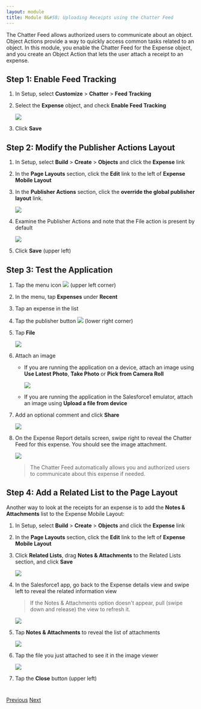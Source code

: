 ```yaml
---
layout: module
title: Module 8&#58; Uploading Receipts using the Chatter Feed
---
```

The Chatter Feed allows authorized users to communicate about an object. Object Actions provide a way to quickly 
access common tasks related to an object. In this module, you enable the Chatter Feed for the Expense 
object, and you create an Object Action that lets the user attach a receipt to an expense.

## Step 1: Enable Feed Tracking 

1. In Setup, select **Customize** > **Chatter** > **Feed Tracking**

1. Select the **Expense** object, and check **Enable Feed Tracking**

    ![](images/enable_feed_tracking.png) 

1. Click **Save**

## Step 2: Modify the Publisher Actions Layout

1. In Setup, select **Build** > **Create** > **Objects** and click the **Expense** link

1. In the **Page Layouts** section, click the **Edit** link to the left of **Expense Mobile Layout**

1. In the **Publisher Actions** section, click the **override the global publisher layout** link.

    ![](images/override-publisher-layout.png) 

1. Examine the Publisher Actions and note that the File action is present by default 

    ![](images/file-action.png) 

1. Click **Save** (upper left)

## Step 3: Test the Application

1. Tap the menu icon ![](images/hamburger.png) (upper left corner)
 
1. In the menu, tap **Expenses** under **Recent**

1. Tap an expense in the list

1. Tap the publisher button ![](images/publisher_button.png) (lower right corner)

1. Tap **File**

    ![](images/s1-file-action.png) 

1. Attach an image
    - If you are running the application on a device, attach an image using **Use Latest Photo**, **Take Photo** or **Pick from Camera 
    Roll** 
    
        ![](images/s1-take-photo.png) 
    - If you are running the application in the Salesforce1 emulator, attach an image using **Upload a file from device**


1. Add an optional comment and click **Share**
    
    ![](images/share.png)

1. On the Expense Report details screen, swipe right to reveal the Chatter Feed for this expense. You should see the 
image attachment. 

    ![](images/chatter-feed.png) 


    >The Chatter Feed automatically allows you and authorized users to communicate about this expense if needed.


## Step 4: Add a Related List to the Page Layout

Another way to look at the receipts for an expense is to add the **Notes & Attachments** list to the Expense 
Mobile Layout:

1. In Setup, select **Build** > **Create** > **Objects** and click the **Expense** link

1. In the **Page Layouts** section, click the **Edit** link to the left of **Expense Mobile Layout**

1. Click **Related Lists**, drag **Notes & Attachments** to the Related Lists section, and click **Save**

    ![](images/layout_related_lists.png) 

1. In the Salesforce1 app, go back to the Expense details view and swipe left to reveal the related information 
view

    > If the Notes & Attachments option doesn't appear, pull (swipe down and release) the view to refresh it.

    ![](images/notes-attachments.png) 

1. Tap **Notes & Attachments** to reveal the list of attachments

    ![](images/attachment-item.png) 

1. Tap the file you just attached to see it in the image viewer

    ![](images/image-viewer.png) 

1. Tap the **Close** button (upper left)

<div class="row" style="margin-top:40px;">
<div class="col-sm-12">
<a href="create-compact-layout.html" class="btn btn-default"><i class="glyphicon glyphicon-chevron-left"></i> Previous</a>
<a href="create-global-action.html" class="btn btn-default pull-right">Next <i class="glyphicon glyphicon-chevron-right"></i></a>
</div>
</div>
